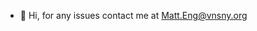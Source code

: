 - 👋 Hi,  for any issues contact me at Matt.Eng@vnsny.org

<!---
MattEng-VNSNY/MattEng-VNSNY is a ✨ special ✨ repository because its `README.md` (this file) appears on your GitHub profile.
You can click the Preview link to take a look at your changes.
--->

